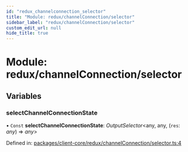 ```yaml
---
id: "redux_channelconnection_selector"
title: "Module: redux/channelConnection/selector"
sidebar_label: "redux/channelConnection/selector"
custom_edit_url: null
hide_title: true
---
```


# Module: redux/channelConnection/selector

## Variables

### selectChannelConnectionState

• `Const` **selectChannelConnectionState**: *OutputSelector*<any, any, (`res`: *any*) => *any*\>

Defined in: [packages/client-core/redux/channelConnection/selector.ts:4](https://github.com/xr3ngine/xr3ngine/blob/66a84a950/packages/client-core/redux/channelConnection/selector.ts#L4)
